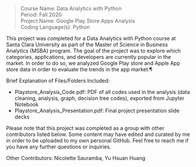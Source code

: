 > Course Name: Data Analytics with Python  
Period: Fall 2020  
Project Name: Google Play Store Apps Analysis   
Coding Language(s): Python   

This project was completed for a Data Analytics with Python course at Santa Clara University as part of the Master of Science in Business Analytics (MSBA) program. The goal of the project was to explore which categories, applications, and developers are currently popular in the market. In order to do so, we analyzed Google Play store and Apple App store data in order to evaluate the trends in the app market.¶


Brief Explanation of Files/Folders Included:
- Playstore_Analysis_Code.pdf: PDF of all codes used in the analysis (data cleaning, analysis, graph, decision tree codes), exported from Jupyter Notebook
- Playstore_Analysis_Presentation.pdf: Final project presentation slide decks

Please note that this project was completed as a group with other contributors listed below. Some content may have edited and curated by me in order to be uploaded to my own personal GitHub. Feel free to reach me if you have any further questions or inquiries. 

Other Contributors: Nicolette Sauramba, Yu Hsuan Huang

